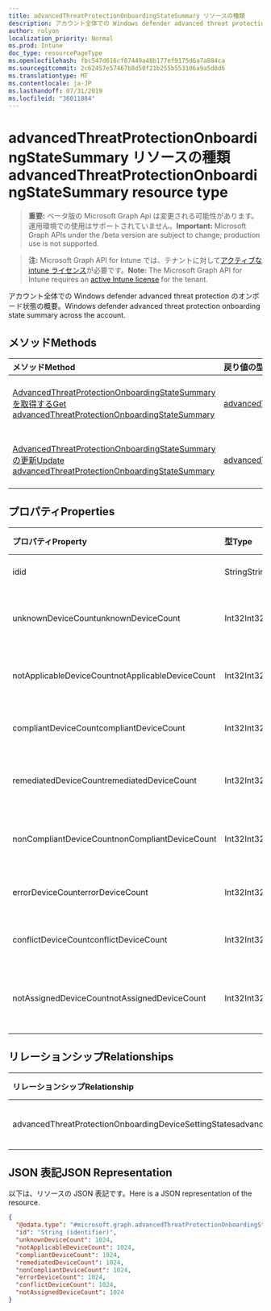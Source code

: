 ```yaml
---
title: advancedThreatProtectionOnboardingStateSummary リソースの種類
description: アカウント全体での Windows defender advanced threat protection のオンボード状態の概要。
author: rolyon
localization_priority: Normal
ms.prod: Intune
doc_type: resourcePageType
ms.openlocfilehash: fbc547d616cf87449a48b177ef9175d6a7a884ca
ms.sourcegitcommit: 2c62457e57467b8d50f21b255b553106a9a5d8d6
ms.translationtype: MT
ms.contentlocale: ja-JP
ms.lasthandoff: 07/31/2019
ms.locfileid: "36011884"
---
```

# <a name="advancedthreatprotectiononboardingstatesummary-resource-type"></a><span data-ttu-id="aa7b3-103">advancedThreatProtectionOnboardingStateSummary リソースの種類</span><span class="sxs-lookup"><span data-stu-id="aa7b3-103">advancedThreatProtectionOnboardingStateSummary resource type</span></span>

> <span data-ttu-id="aa7b3-104">**重要:** ベータ版の Microsoft Graph Api は変更される可能性があります。運用環境での使用はサポートされていません。</span><span class="sxs-lookup"><span data-stu-id="aa7b3-104">**Important:** Microsoft Graph APIs under the /beta version are subject to change; production use is not supported.</span></span>

> <span data-ttu-id="aa7b3-105">**注:** Microsoft Graph API for Intune では、テナントに対して[アクティブな intune ライセンス](https://go.microsoft.com/fwlink/?linkid=839381)が必要です。</span><span class="sxs-lookup"><span data-stu-id="aa7b3-105">**Note:** The Microsoft Graph API for Intune requires an [active Intune license](https://go.microsoft.com/fwlink/?linkid=839381) for the tenant.</span></span>

<span data-ttu-id="aa7b3-106">アカウント全体での Windows defender advanced threat protection のオンボード状態の概要。</span><span class="sxs-lookup"><span data-stu-id="aa7b3-106">Windows defender advanced threat protection onboarding state summary across the account.</span></span>

## <a name="methods"></a><span data-ttu-id="aa7b3-107">メソッド</span><span class="sxs-lookup"><span data-stu-id="aa7b3-107">Methods</span></span>
|<span data-ttu-id="aa7b3-108">メソッド</span><span class="sxs-lookup"><span data-stu-id="aa7b3-108">Method</span></span>|<span data-ttu-id="aa7b3-109">戻り値の型</span><span class="sxs-lookup"><span data-stu-id="aa7b3-109">Return Type</span></span>|<span data-ttu-id="aa7b3-110">説明</span><span class="sxs-lookup"><span data-stu-id="aa7b3-110">Description</span></span>|
|:---|:---|:---|
|[<span data-ttu-id="aa7b3-111">AdvancedThreatProtectionOnboardingStateSummary を取得する</span><span class="sxs-lookup"><span data-stu-id="aa7b3-111">Get advancedThreatProtectionOnboardingStateSummary</span></span>](../api/intune-deviceconfig-advancedthreatprotectiononboardingstatesummary-get.md)|[<span data-ttu-id="aa7b3-112">advancedThreatProtectionOnboardingStateSummary</span><span class="sxs-lookup"><span data-stu-id="aa7b3-112">advancedThreatProtectionOnboardingStateSummary</span></span>](../resources/intune-deviceconfig-advancedthreatprotectiononboardingstatesummary.md)|<span data-ttu-id="aa7b3-113">[AdvancedThreatProtectionOnboardingStateSummary](../resources/intune-deviceconfig-advancedthreatprotectiononboardingstatesummary.md)オブジェクトのプロパティとリレーションシップを読み取ります。</span><span class="sxs-lookup"><span data-stu-id="aa7b3-113">Read properties and relationships of the [advancedThreatProtectionOnboardingStateSummary](../resources/intune-deviceconfig-advancedthreatprotectiononboardingstatesummary.md) object.</span></span>|
|[<span data-ttu-id="aa7b3-114">AdvancedThreatProtectionOnboardingStateSummary の更新</span><span class="sxs-lookup"><span data-stu-id="aa7b3-114">Update advancedThreatProtectionOnboardingStateSummary</span></span>](../api/intune-deviceconfig-advancedthreatprotectiononboardingstatesummary-update.md)|[<span data-ttu-id="aa7b3-115">advancedThreatProtectionOnboardingStateSummary</span><span class="sxs-lookup"><span data-stu-id="aa7b3-115">advancedThreatProtectionOnboardingStateSummary</span></span>](../resources/intune-deviceconfig-advancedthreatprotectiononboardingstatesummary.md)|<span data-ttu-id="aa7b3-116">[AdvancedThreatProtectionOnboardingStateSummary](../resources/intune-deviceconfig-advancedthreatprotectiononboardingstatesummary.md)オブジェクトのプロパティを更新します。</span><span class="sxs-lookup"><span data-stu-id="aa7b3-116">Update the properties of a [advancedThreatProtectionOnboardingStateSummary](../resources/intune-deviceconfig-advancedthreatprotectiononboardingstatesummary.md) object.</span></span>|

## <a name="properties"></a><span data-ttu-id="aa7b3-117">プロパティ</span><span class="sxs-lookup"><span data-stu-id="aa7b3-117">Properties</span></span>
|<span data-ttu-id="aa7b3-118">プロパティ</span><span class="sxs-lookup"><span data-stu-id="aa7b3-118">Property</span></span>|<span data-ttu-id="aa7b3-119">型</span><span class="sxs-lookup"><span data-stu-id="aa7b3-119">Type</span></span>|<span data-ttu-id="aa7b3-120">説明</span><span class="sxs-lookup"><span data-stu-id="aa7b3-120">Description</span></span>|
|:---|:---|:---|
|<span data-ttu-id="aa7b3-121">id</span><span class="sxs-lookup"><span data-stu-id="aa7b3-121">id</span></span>|<span data-ttu-id="aa7b3-122">String</span><span class="sxs-lookup"><span data-stu-id="aa7b3-122">String</span></span>|<span data-ttu-id="aa7b3-123">一意識別子</span><span class="sxs-lookup"><span data-stu-id="aa7b3-123">Unique Identifier</span></span>|
|<span data-ttu-id="aa7b3-124">unknownDeviceCount</span><span class="sxs-lookup"><span data-stu-id="aa7b3-124">unknownDeviceCount</span></span>|<span data-ttu-id="aa7b3-125">Int32</span><span class="sxs-lookup"><span data-stu-id="aa7b3-125">Int32</span></span>|<span data-ttu-id="aa7b3-126">不明なデバイスの数</span><span class="sxs-lookup"><span data-stu-id="aa7b3-126">Number of unknown devices</span></span>|
|<span data-ttu-id="aa7b3-127">notApplicableDeviceCount</span><span class="sxs-lookup"><span data-stu-id="aa7b3-127">notApplicableDeviceCount</span></span>|<span data-ttu-id="aa7b3-128">Int32</span><span class="sxs-lookup"><span data-stu-id="aa7b3-128">Int32</span></span>|<span data-ttu-id="aa7b3-129">該当しないデバイスの数</span><span class="sxs-lookup"><span data-stu-id="aa7b3-129">Number of not applicable devices</span></span>|
|<span data-ttu-id="aa7b3-130">compliantDeviceCount</span><span class="sxs-lookup"><span data-stu-id="aa7b3-130">compliantDeviceCount</span></span>|<span data-ttu-id="aa7b3-131">Int32</span><span class="sxs-lookup"><span data-stu-id="aa7b3-131">Int32</span></span>|<span data-ttu-id="aa7b3-132">準拠デバイスの数</span><span class="sxs-lookup"><span data-stu-id="aa7b3-132">Number of compliant devices</span></span>|
|<span data-ttu-id="aa7b3-133">remediatedDeviceCount</span><span class="sxs-lookup"><span data-stu-id="aa7b3-133">remediatedDeviceCount</span></span>|<span data-ttu-id="aa7b3-134">Int32</span><span class="sxs-lookup"><span data-stu-id="aa7b3-134">Int32</span></span>|<span data-ttu-id="aa7b3-135">修復済みデバイスの数</span><span class="sxs-lookup"><span data-stu-id="aa7b3-135">Number of remediated devices</span></span>|
|<span data-ttu-id="aa7b3-136">nonCompliantDeviceCount</span><span class="sxs-lookup"><span data-stu-id="aa7b3-136">nonCompliantDeviceCount</span></span>|<span data-ttu-id="aa7b3-137">Int32</span><span class="sxs-lookup"><span data-stu-id="aa7b3-137">Int32</span></span>|<span data-ttu-id="aa7b3-138">準拠していないデバイスの数</span><span class="sxs-lookup"><span data-stu-id="aa7b3-138">Number of NonCompliant devices</span></span>|
|<span data-ttu-id="aa7b3-139">errorDeviceCount</span><span class="sxs-lookup"><span data-stu-id="aa7b3-139">errorDeviceCount</span></span>|<span data-ttu-id="aa7b3-140">Int32</span><span class="sxs-lookup"><span data-stu-id="aa7b3-140">Int32</span></span>|<span data-ttu-id="aa7b3-141">エラー デバイスの数</span><span class="sxs-lookup"><span data-stu-id="aa7b3-141">Number of error devices</span></span>|
|<span data-ttu-id="aa7b3-142">conflictDeviceCount</span><span class="sxs-lookup"><span data-stu-id="aa7b3-142">conflictDeviceCount</span></span>|<span data-ttu-id="aa7b3-143">Int32</span><span class="sxs-lookup"><span data-stu-id="aa7b3-143">Int32</span></span>|<span data-ttu-id="aa7b3-144">競合デバイスの数</span><span class="sxs-lookup"><span data-stu-id="aa7b3-144">Number of conflict devices</span></span>|
|<span data-ttu-id="aa7b3-145">notAssignedDeviceCount</span><span class="sxs-lookup"><span data-stu-id="aa7b3-145">notAssignedDeviceCount</span></span>|<span data-ttu-id="aa7b3-146">Int32</span><span class="sxs-lookup"><span data-stu-id="aa7b3-146">Int32</span></span>|<span data-ttu-id="aa7b3-147">割り当てられていないデバイスの数</span><span class="sxs-lookup"><span data-stu-id="aa7b3-147">Number of not assigned devices</span></span>|

## <a name="relationships"></a><span data-ttu-id="aa7b3-148">リレーションシップ</span><span class="sxs-lookup"><span data-stu-id="aa7b3-148">Relationships</span></span>
|<span data-ttu-id="aa7b3-149">リレーションシップ</span><span class="sxs-lookup"><span data-stu-id="aa7b3-149">Relationship</span></span>|<span data-ttu-id="aa7b3-150">型</span><span class="sxs-lookup"><span data-stu-id="aa7b3-150">Type</span></span>|<span data-ttu-id="aa7b3-151">説明</span><span class="sxs-lookup"><span data-stu-id="aa7b3-151">Description</span></span>|
|:---|:---|:---|
|<span data-ttu-id="aa7b3-152">advancedThreatProtectionOnboardingDeviceSettingStates</span><span class="sxs-lookup"><span data-stu-id="aa7b3-152">advancedThreatProtectionOnboardingDeviceSettingStates</span></span>|<span data-ttu-id="aa7b3-153">[advancedThreatProtectionOnboardingDeviceSettingState](../resources/intune-deviceconfig-advancedthreatprotectiononboardingdevicesettingstate.md)コレクション</span><span class="sxs-lookup"><span data-stu-id="aa7b3-153">[advancedThreatProtectionOnboardingDeviceSettingState](../resources/intune-deviceconfig-advancedthreatprotectiononboardingdevicesettingstate.md) collection</span></span>|<span data-ttu-id="aa7b3-154">まだ文書化されていません</span><span class="sxs-lookup"><span data-stu-id="aa7b3-154">Not yet documented</span></span>|

## <a name="json-representation"></a><span data-ttu-id="aa7b3-155">JSON 表記</span><span class="sxs-lookup"><span data-stu-id="aa7b3-155">JSON Representation</span></span>
<span data-ttu-id="aa7b3-156">以下は、リソースの JSON 表記です。</span><span class="sxs-lookup"><span data-stu-id="aa7b3-156">Here is a JSON representation of the resource.</span></span>
<!-- {
  "blockType": "resource",
  "keyProperty": "id",
  "@odata.type": "microsoft.graph.advancedThreatProtectionOnboardingStateSummary"
}
-->
``` json
{
  "@odata.type": "#microsoft.graph.advancedThreatProtectionOnboardingStateSummary",
  "id": "String (identifier)",
  "unknownDeviceCount": 1024,
  "notApplicableDeviceCount": 1024,
  "compliantDeviceCount": 1024,
  "remediatedDeviceCount": 1024,
  "nonCompliantDeviceCount": 1024,
  "errorDeviceCount": 1024,
  "conflictDeviceCount": 1024,
  "notAssignedDeviceCount": 1024
}
```





